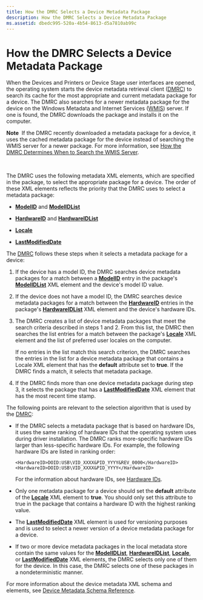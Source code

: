 ```yaml
---
title: How the DMRC Selects a Device Metadata Package
description: How the DMRC Selects a Device Metadata Package
ms.assetid: dbedc995-520a-4b54-8613-d5a7810ab99c
---
```


# How the DMRC Selects a Device Metadata Package


When the Devices and Printers or Device Stage user interfaces are opened, the operating system starts the device metadata retrieval client ([DMRC](device-metadata-retrieval-client.md)) to search its cache for the most appropriate and current metadata package for a device. The DMRC also searches for a newer metadata package for the device on the Windows Metadata and Internet Services ([WMIS](windows-metadata-and-internet-services.md)) server. If one is found, the DMRC downloads the package and installs it on the computer.

**Note**  If the DMRC recently downloaded a metadata package for a device, it uses the cached metadata package for the device instead of searching the WMIS server for a newer package. For more information, see [How the DMRC Determines When to Search the WMIS Server](how-the-dmrc-determines-when-to-search-the-wmis-server.md).

 

The DMRC uses the following metadata XML elements, which are specified in the package, to select the appropriate package for a device. The order of these XML elements reflects the priority that the DMRC uses to select a metadata package:

-   [**ModelID**](https://msdn.microsoft.com/library/windows/hardware/ff549295) and [**ModelIDList**](https://msdn.microsoft.com/library/windows/hardware/ff549303)

-   [**HardwareID**](https://msdn.microsoft.com/library/windows/hardware/ff546114) and [**HardwareIDList**](https://msdn.microsoft.com/library/windows/hardware/ff546121)

-   [**Locale**](https://msdn.microsoft.com/library/windows/hardware/ff548647)

-   [**LastModifiedDate**](https://msdn.microsoft.com/library/windows/hardware/ff548624)

The [DMRC](device-metadata-retrieval-client.md) follows these steps when it selects a metadata package for a device:

1.  If the device has a model ID, the DMRC searches device metadata packages for a match between a [**ModelID**](https://msdn.microsoft.com/library/windows/hardware/ff549295) entry in the package's [**ModelIDList**](https://msdn.microsoft.com/library/windows/hardware/ff549303) XML element and the device's model ID value.

2.  If the device does not have a model ID, the DMRC searches device metadata packages for a match between the [**HardwareID**](https://msdn.microsoft.com/library/windows/hardware/ff546114) entries in the package's [**HardwareIDList**](https://msdn.microsoft.com/library/windows/hardware/ff546121) XML element and the device's hardware IDs.

3.  The DMRC creates a list of device metadata packages that meet the search criteria described in steps 1 and 2. From this list, the DMRC then searches the list entries for a match between the package's [**Locale**](https://msdn.microsoft.com/library/windows/hardware/ff548647) XML element and the list of preferred user locales on the computer.

    If no entries in the list match this search criterion, the DMRC searches the entries in the list for a device metadata package that contains a Locale XML element that has the **default** attribute set to **true**. If the DMRC finds a match, it selects that metadata package.

4.  If the DMRC finds more than one device metadata package during step 3, it selects the package that has a [**LastModifiedDate**](https://msdn.microsoft.com/library/windows/hardware/ff548624) XML element that has the most recent time stamp.

The following points are relevant to the selection algorithm that is used by the [DMRC](device-metadata-retrieval-client.md):

-   If the DMRC selects a metadata package that is based on hardware IDs, it uses the same ranking of hardware IDs that the operating system uses during driver installation. The DMRC ranks more-specific hardware IDs larger than less-specific hardware IDs. For example, the following hardware IDs are listed in ranking order:

    ```
    <HardwareID>DOID:USB\VID_XXXX&PID_YYYY&REV_0000</HardwareID>
    <HardwareID>DOID:USB\VID_XXXX&PID_YYYY</HardwareID>
    ```

    For the information about hardware IDs, see [Hardware IDs](hardware-ids.md).

-   Only one metadata package for a device should set the **default** attribute of the [**Locale**](https://msdn.microsoft.com/library/windows/hardware/ff548647) XML element to **true**. You should only set this attribute to true in the package that contains a hardware ID with the highest ranking value.

-   The [**LastModifiedDate**](https://msdn.microsoft.com/library/windows/hardware/ff548624) XML element is used for versioning purposes and is used to select a newer version of a device metadata package for a device.

-   If two or more device metadata packages in the local metadata store contain the same values for the [**ModelIDList**](https://msdn.microsoft.com/library/windows/hardware/ff549303), [**HardwareIDList**](https://msdn.microsoft.com/library/windows/hardware/ff546121), [**Locale**](https://msdn.microsoft.com/library/windows/hardware/ff548647), or [**LastModifiedDate**](https://msdn.microsoft.com/library/windows/hardware/ff548624) XML elements, the DMRC selects only one of them for the device. In this case, the DMRC selects one of these packages in a nondeterministic manner.

For more information about the device metadata XML schema and elements, see [Device Metadata Schema Reference](https://msdn.microsoft.com/library/windows/hardware/ff541452).

 

 





